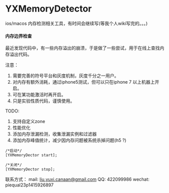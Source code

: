 # YXMemoryDetector

ios/macos 内存检测相关工具，有时间会继续写(等我个人wiki写完的。。。)


#### 内存边界检查

最近发现代码中，有一些内存溢出的崩溃，于是做了一些尝试，用于在线上查找内存溢出代码。

注意：
1. 需要完善的符号平台和灰度机制，灰度千分之一用户。
2. 对内存有额外消耗，通过iphone5测试，但可以只在iphone 7 以上机器上开启。
3. 可在某功能激活时再开启。
4. 只是实验性质代码，谨慎使用。


TODO:
1. 支持自定义zone
2. 性能优化
3. 添加内存泄漏检测，收集泄漏实例和过滤器
4. 添加内存峰值统计，减少因内存问题被系统杀掉问题(h5 ?)

```objc
/*启动*/
[YXMemoryDector start];

/*关闭*/
[YXMemoryDector stop];
```


联系方式：
mail: liu.yuxi.canaan@gmail.com
QQ: 422099986
wechat: piequal23p1415926897
